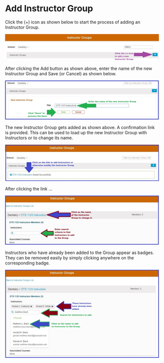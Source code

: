 # Add Instructor Group

Click the \(+\) icon as shown below to start the process of adding an Instructor Group.

![](../.gitbook/assets/instructor_groups_3.jpg)

After clicking the Add button as shown above, enter the name of the new Instructor Group and Save \(or Cancel\) as shown below.

![](../.gitbook/assets/new_ins_grp_1.jpg)

The new Instructor Group gets added as shown above. A confirmation link is provided. This can be used to load up the new Instructor Group with Instructors or to change its name.

![](../.gitbook/assets/new_ins_grp_2.jpg)

After clicking the link ...

![](../.gitbook/assets/new_ins_grp_3.jpg)

Instructors who have already been added to the Group appear as badges. They can be removed easily by simply clicking anywhere on the corresponding badge.

![](../.gitbook/assets/new_ins_grp_4.jpg)

